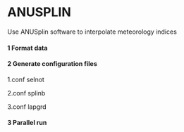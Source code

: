 # ANUSPLIN
Use ANUSplin software to interpolate meteorology indices

#### 1 Format data

#### 2 Generate configuration files
1.conf selnot

2.conf splinb

3.conf lapgrd


#### 3 Parallel run
